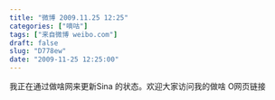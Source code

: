 ```yaml
---
title: "微博 2009.11.25 12:25"
categories: ["嘀咕"]
tags: ["来自微博 weibo.com"]
draft: false
slug: "D778ew"
date: "2009-11-25 12:25:00"
---
```


<p>我正在通过做啥网来更新Sina 的状态。欢迎大家访问我的做啥 O网页链接 ​​​​</p>
